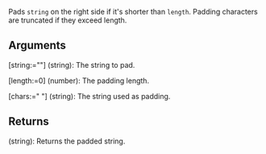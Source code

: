 Pads `string` on the right side if it's shorter than `length`. Padding characters are truncated if they exceed length.

## Arguments
[string:=""] (string): The string to pad.

[length:=0] (number): The padding length.

[chars:=" "] (string): The string used as padding.


## Returns
(string): Returns the padded string.
